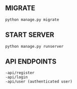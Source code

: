 ## MIGRATE
    python manage.py migrate

## START SERVER 
    python manage.py runserver

## API ENDPOINTS
    -api/register
    -api/login
    -api/user (authenticated user)

